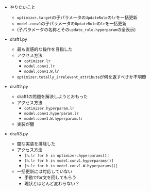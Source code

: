 - やりたいこと
    - `optimizer.target`の子パラメータの`UpdateRule`の`lr`を一括更新
    - `model.conv1`の子パラメータの`UpdateRule`の`lr`を一括更新
    - (子パラメータの名称とその`update_rule.hyperparam`の全表示)


- draft1.py
    - 最も直感的な操作を目指した
    - アクセス方法
        - `optimizer.lr`
        - `model.conv1.lr`
        - `model.conv1.W.lr`
    - `optimizer.totally_irrelevant_attribute`が何を返すべきか不明瞭

- draft2.py
    - draft1の問題を解決しようとおもった
    - アクセス方法
        - `optimizer.hyperparam.lr`
        - `model.conv1.hyperparam.lr`
        - `model.conv1.W.hyperparam.lr`
    - 実装が闇

- draft3.py
    - 闇な実装を排除した
    - アクセス方法
        - `[h.lr for h in optimizer.hyperparams()]`
        - `[h.lr for h in model.conv1.hyperparams()]`
        - `[h.lr for h in model.conv1.W.hyperparams()]`
    - 一括更新には対応していない
        - 手動でfor文を回してもらう
        - 現状とほとんど変わらない？
